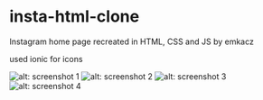 # insta-html-clone
 Instagram home page recreated in HTML, CSS and JS by emkacz

used ionic for icons

<img src="https://i.imgur.com/KqeVkQ7.png" alt="alt: screenshot 1"/>

<img src="https://i.imgur.com/Gk3kbYT.png" alt="alt: screenshot 2"/>

<img src="https://i.imgur.com/1dCYKw8.png" alt="alt: screenshot 3"/>

<img src="https://i.imgur.com/R3YAluH.png" alt="alt: screenshot 4"/>